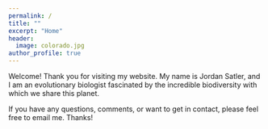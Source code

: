 ```yaml
---
permalink: /
title: ""
excerpt: "Home"
header:
  image: colorado.jpg
author_profile: true
---
```

Welcome! Thank you for visiting my website. My name is Jordan Satler, and I am an evolutionary biologist fascinated by the incredible biodiversity with which we share this planet.  

If you have any questions, comments, or want to get in contact, please feel free to email me. Thanks!  
